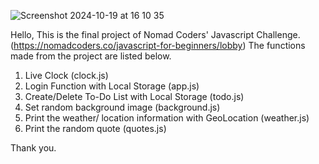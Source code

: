 ![Screenshot 2024-10-19 at 16 10 35](https://github.com/user-attachments/assets/2b8e0e96-43cc-40a3-8598-59f29390def1)

Hello,
This is the final project of Nomad Coders' Javascript Challenge. (https://nomadcoders.co/javascript-for-beginners/lobby)
The functions made from the project are listed below.

1. Live Clock (clock.js)
3. Login Function with Local Storage (app.js)
4. Create/Delete To-Do List with Local Storage (todo.js)
5. Set random background image (background.js)
6. Print the weather/ location information with GeoLocation (weather.js)
7. Print the random quote (quotes.js)

Thank you.
